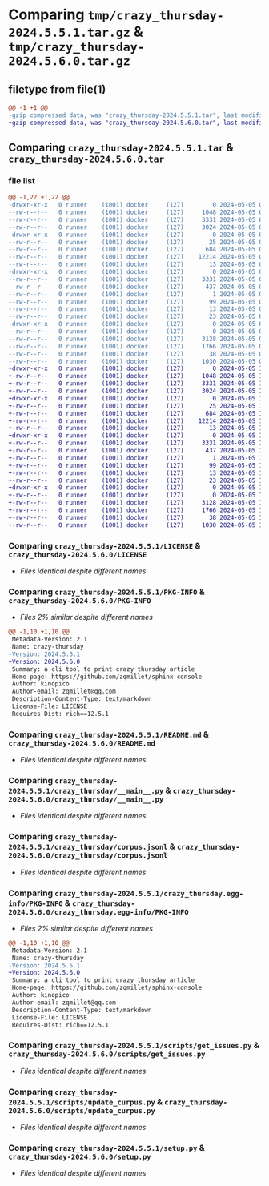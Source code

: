 # Comparing `tmp/crazy_thursday-2024.5.5.1.tar.gz` & `tmp/crazy_thursday-2024.5.6.0.tar.gz`

## filetype from file(1)

```diff
@@ -1 +1 @@
-gzip compressed data, was "crazy_thursday-2024.5.5.1.tar", last modified: Sun May  5 05:28:31 2024, max compression
+gzip compressed data, was "crazy_thursday-2024.5.6.0.tar", last modified: Sun May  5 17:27:10 2024, max compression
```

## Comparing `crazy_thursday-2024.5.5.1.tar` & `crazy_thursday-2024.5.6.0.tar`

### file list

```diff
@@ -1,22 +1,22 @@
-drwxr-xr-x   0 runner    (1001) docker     (127)        0 2024-05-05 05:28:31.464164 crazy_thursday-2024.5.5.1/
--rw-r--r--   0 runner    (1001) docker     (127)     1048 2024-05-05 05:28:16.000000 crazy_thursday-2024.5.5.1/LICENSE
--rw-r--r--   0 runner    (1001) docker     (127)     3331 2024-05-05 05:28:31.464164 crazy_thursday-2024.5.5.1/PKG-INFO
--rw-r--r--   0 runner    (1001) docker     (127)     3024 2024-05-05 05:28:16.000000 crazy_thursday-2024.5.5.1/README.md
-drwxr-xr-x   0 runner    (1001) docker     (127)        0 2024-05-05 05:28:31.464164 crazy_thursday-2024.5.5.1/crazy_thursday/
--rw-r--r--   0 runner    (1001) docker     (127)       25 2024-05-05 05:28:25.000000 crazy_thursday-2024.5.5.1/crazy_thursday/__init__.py
--rw-r--r--   0 runner    (1001) docker     (127)      684 2024-05-05 05:28:16.000000 crazy_thursday-2024.5.5.1/crazy_thursday/__main__.py
--rw-r--r--   0 runner    (1001) docker     (127)    12214 2024-05-05 05:28:25.000000 crazy_thursday-2024.5.5.1/crazy_thursday/corpus.jsonl
--rw-r--r--   0 runner    (1001) docker     (127)       13 2024-05-05 05:28:16.000000 crazy_thursday-2024.5.5.1/crazy_thursday/requirements.txt
-drwxr-xr-x   0 runner    (1001) docker     (127)        0 2024-05-05 05:28:31.464164 crazy_thursday-2024.5.5.1/crazy_thursday.egg-info/
--rw-r--r--   0 runner    (1001) docker     (127)     3331 2024-05-05 05:28:31.000000 crazy_thursday-2024.5.5.1/crazy_thursday.egg-info/PKG-INFO
--rw-r--r--   0 runner    (1001) docker     (127)      437 2024-05-05 05:28:31.000000 crazy_thursday-2024.5.5.1/crazy_thursday.egg-info/SOURCES.txt
--rw-r--r--   0 runner    (1001) docker     (127)        1 2024-05-05 05:28:31.000000 crazy_thursday-2024.5.5.1/crazy_thursday.egg-info/dependency_links.txt
--rw-r--r--   0 runner    (1001) docker     (127)       99 2024-05-05 05:28:31.000000 crazy_thursday-2024.5.5.1/crazy_thursday.egg-info/entry_points.txt
--rw-r--r--   0 runner    (1001) docker     (127)       13 2024-05-05 05:28:31.000000 crazy_thursday-2024.5.5.1/crazy_thursday.egg-info/requires.txt
--rw-r--r--   0 runner    (1001) docker     (127)       23 2024-05-05 05:28:31.000000 crazy_thursday-2024.5.5.1/crazy_thursday.egg-info/top_level.txt
-drwxr-xr-x   0 runner    (1001) docker     (127)        0 2024-05-05 05:28:31.464164 crazy_thursday-2024.5.5.1/scripts/
--rw-r--r--   0 runner    (1001) docker     (127)        0 2024-05-05 05:28:16.000000 crazy_thursday-2024.5.5.1/scripts/__init__.py
--rw-r--r--   0 runner    (1001) docker     (127)     3128 2024-05-05 05:28:16.000000 crazy_thursday-2024.5.5.1/scripts/get_issues.py
--rw-r--r--   0 runner    (1001) docker     (127)     1766 2024-05-05 05:28:16.000000 crazy_thursday-2024.5.5.1/scripts/update_curpus.py
--rw-r--r--   0 runner    (1001) docker     (127)       38 2024-05-05 05:28:31.464164 crazy_thursday-2024.5.5.1/setup.cfg
--rw-r--r--   0 runner    (1001) docker     (127)     1030 2024-05-05 05:28:16.000000 crazy_thursday-2024.5.5.1/setup.py
+drwxr-xr-x   0 runner    (1001) docker     (127)        0 2024-05-05 17:27:09.997697 crazy_thursday-2024.5.6.0/
+-rw-r--r--   0 runner    (1001) docker     (127)     1048 2024-05-05 17:27:02.000000 crazy_thursday-2024.5.6.0/LICENSE
+-rw-r--r--   0 runner    (1001) docker     (127)     3331 2024-05-05 17:27:09.997697 crazy_thursday-2024.5.6.0/PKG-INFO
+-rw-r--r--   0 runner    (1001) docker     (127)     3024 2024-05-05 17:27:02.000000 crazy_thursday-2024.5.6.0/README.md
+drwxr-xr-x   0 runner    (1001) docker     (127)        0 2024-05-05 17:27:09.993697 crazy_thursday-2024.5.6.0/crazy_thursday/
+-rw-r--r--   0 runner    (1001) docker     (127)       25 2024-05-05 17:27:06.000000 crazy_thursday-2024.5.6.0/crazy_thursday/__init__.py
+-rw-r--r--   0 runner    (1001) docker     (127)      684 2024-05-05 17:27:02.000000 crazy_thursday-2024.5.6.0/crazy_thursday/__main__.py
+-rw-r--r--   0 runner    (1001) docker     (127)    12214 2024-05-05 17:27:06.000000 crazy_thursday-2024.5.6.0/crazy_thursday/corpus.jsonl
+-rw-r--r--   0 runner    (1001) docker     (127)       13 2024-05-05 17:27:02.000000 crazy_thursday-2024.5.6.0/crazy_thursday/requirements.txt
+drwxr-xr-x   0 runner    (1001) docker     (127)        0 2024-05-05 17:27:09.997697 crazy_thursday-2024.5.6.0/crazy_thursday.egg-info/
+-rw-r--r--   0 runner    (1001) docker     (127)     3331 2024-05-05 17:27:09.000000 crazy_thursday-2024.5.6.0/crazy_thursday.egg-info/PKG-INFO
+-rw-r--r--   0 runner    (1001) docker     (127)      437 2024-05-05 17:27:09.000000 crazy_thursday-2024.5.6.0/crazy_thursday.egg-info/SOURCES.txt
+-rw-r--r--   0 runner    (1001) docker     (127)        1 2024-05-05 17:27:09.000000 crazy_thursday-2024.5.6.0/crazy_thursday.egg-info/dependency_links.txt
+-rw-r--r--   0 runner    (1001) docker     (127)       99 2024-05-05 17:27:09.000000 crazy_thursday-2024.5.6.0/crazy_thursday.egg-info/entry_points.txt
+-rw-r--r--   0 runner    (1001) docker     (127)       13 2024-05-05 17:27:09.000000 crazy_thursday-2024.5.6.0/crazy_thursday.egg-info/requires.txt
+-rw-r--r--   0 runner    (1001) docker     (127)       23 2024-05-05 17:27:09.000000 crazy_thursday-2024.5.6.0/crazy_thursday.egg-info/top_level.txt
+drwxr-xr-x   0 runner    (1001) docker     (127)        0 2024-05-05 17:27:09.997697 crazy_thursday-2024.5.6.0/scripts/
+-rw-r--r--   0 runner    (1001) docker     (127)        0 2024-05-05 17:27:02.000000 crazy_thursday-2024.5.6.0/scripts/__init__.py
+-rw-r--r--   0 runner    (1001) docker     (127)     3128 2024-05-05 17:27:02.000000 crazy_thursday-2024.5.6.0/scripts/get_issues.py
+-rw-r--r--   0 runner    (1001) docker     (127)     1766 2024-05-05 17:27:02.000000 crazy_thursday-2024.5.6.0/scripts/update_curpus.py
+-rw-r--r--   0 runner    (1001) docker     (127)       38 2024-05-05 17:27:09.997697 crazy_thursday-2024.5.6.0/setup.cfg
+-rw-r--r--   0 runner    (1001) docker     (127)     1030 2024-05-05 17:27:02.000000 crazy_thursday-2024.5.6.0/setup.py
```

### Comparing `crazy_thursday-2024.5.5.1/LICENSE` & `crazy_thursday-2024.5.6.0/LICENSE`

 * *Files identical despite different names*

### Comparing `crazy_thursday-2024.5.5.1/PKG-INFO` & `crazy_thursday-2024.5.6.0/PKG-INFO`

 * *Files 2% similar despite different names*

```diff
@@ -1,10 +1,10 @@
 Metadata-Version: 2.1
 Name: crazy-thursday
-Version: 2024.5.5.1
+Version: 2024.5.6.0
 Summary: a cli tool to print crazy thursday article
 Home-page: https://github.com/zqmillet/sphinx-console
 Author: kinopico
 Author-email: zqmillet@qq.com
 Description-Content-Type: text/markdown
 License-File: LICENSE
 Requires-Dist: rich==12.5.1
```

### Comparing `crazy_thursday-2024.5.5.1/README.md` & `crazy_thursday-2024.5.6.0/README.md`

 * *Files identical despite different names*

### Comparing `crazy_thursday-2024.5.5.1/crazy_thursday/__main__.py` & `crazy_thursday-2024.5.6.0/crazy_thursday/__main__.py`

 * *Files identical despite different names*

### Comparing `crazy_thursday-2024.5.5.1/crazy_thursday/corpus.jsonl` & `crazy_thursday-2024.5.6.0/crazy_thursday/corpus.jsonl`

 * *Files identical despite different names*

### Comparing `crazy_thursday-2024.5.5.1/crazy_thursday.egg-info/PKG-INFO` & `crazy_thursday-2024.5.6.0/crazy_thursday.egg-info/PKG-INFO`

 * *Files 2% similar despite different names*

```diff
@@ -1,10 +1,10 @@
 Metadata-Version: 2.1
 Name: crazy-thursday
-Version: 2024.5.5.1
+Version: 2024.5.6.0
 Summary: a cli tool to print crazy thursday article
 Home-page: https://github.com/zqmillet/sphinx-console
 Author: kinopico
 Author-email: zqmillet@qq.com
 Description-Content-Type: text/markdown
 License-File: LICENSE
 Requires-Dist: rich==12.5.1
```

### Comparing `crazy_thursday-2024.5.5.1/scripts/get_issues.py` & `crazy_thursday-2024.5.6.0/scripts/get_issues.py`

 * *Files identical despite different names*

### Comparing `crazy_thursday-2024.5.5.1/scripts/update_curpus.py` & `crazy_thursday-2024.5.6.0/scripts/update_curpus.py`

 * *Files identical despite different names*

### Comparing `crazy_thursday-2024.5.5.1/setup.py` & `crazy_thursday-2024.5.6.0/setup.py`

 * *Files identical despite different names*

